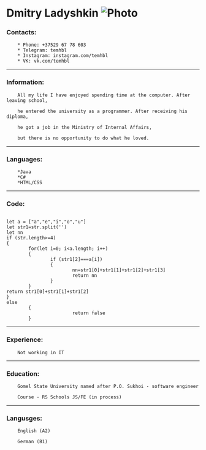 # Dmitry Ladyshkin ![Photo](https://sun2.beltelecom-by-minsk.userapi.com/s/v1/ig2/RVXxJYQQXS1TymamUpBItwqcJwhcosgNAXXCQ6PrShBkEe3HTY57AiWcU2vx4N_soNS8kXBJQ4Fcwz9t6FZek-I-.jpg?size=200x200&quality=96&crop=0,0,2160,2160&ava=1)
### Contacts: 
        * Phone: +37529 67 78 603
        * Telegram: temhbl
        * Instagram: instagram.com/temhbl
        * VK: vk.com/temhbl
        
---

### Information:

        All my life I have enjoyed spending time at the computer. After leaving school, 
        
        he entered the university as a programmer. After receiving his diploma, 
        
        he got a job in the Ministry of Internal Affairs, 
        
        but there is no opportunity to do what he loved.

---

### Languages:
        *Java
        *C#
        *HTML/CSS
        
---

### Code:

```

let a = ["a","e","i","o","u"]
let str1=str.split('')
let nn
if (str.length>=4)
{
        for(let i=0; i<a.length; i++)
        {
                if (str1[2]===a[i])
                {
                        nn=str1[0]+str1[1]+str1[2]+str1[3]
                        return nn
                }
        }
return str1[0]+str1[1]+str1[2]
}
else
        {
                        return false
        }
```

---

### Experience:
        Not working in IT

---

### Education:

        Gomel State University named after P.O. Sukhoi - software engineer

        Course - RS Schools JS/FE (in process)

---

### Langusges:
        English (A2)

        German (B1)

  
